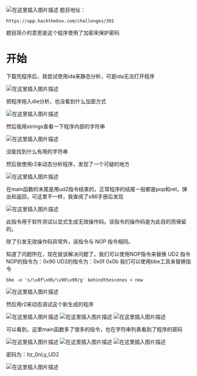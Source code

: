﻿![在这里插入图片描述](https://img-blog.csdnimg.cn/f711959ca7ac44b6852b5a5f3211198d.png)
题目地址：
```
https://app.hackthebox.com/challenges/301
```
题目简介的意思是这个程序使用了加密来保护密码
# 开始
下载完程序后，我尝试使用ida来静态分析，可是ida无法打开程序

![在这里插入图片描述](https://img-blog.csdnimg.cn/c83d570cb0454f33a10f91c51e3ec35f.png)

把程序拖入die分析，也没看到什么加密方式

![在这里插入图片描述](https://img-blog.csdnimg.cn/cbc42081df5c43af84c6fd2080078348.png)

然后我用strings查看一下程序内部的字符串

![在这里插入图片描述](https://img-blog.csdnimg.cn/01f44088e45244cf96ae9e2156a26a8e.png)

没能找到什么有用的字符串

然后我使用r2来动态分析程序，发现了一个可疑的地方

![在这里插入图片描述](https://img-blog.csdnimg.cn/601414b8150a4aaab66ce772fdab6f38.png)

在main函数的末尾是用ud2指令结束的，正常程序的结尾一般都是pop和ret，弹出和返回，可这里不一样，我查阅了x86手册后发现

![在这里插入图片描述](https://img-blog.csdnimg.cn/e83af29f8d8f4ae0b09936512db70b9d.png)

此指令用于软件测试以显式生成无效操作码。该指令的操作码是为此目的而保留的。

除了引发无效操作码异常外，该指令与 NOP 指令相同。

知道了问题所在，现在就该解决问题了，我们可以使用NOP指令来替换 UD2 指令
NOP的指令为：0x90
UD2的指令为：0x0f 0x0b
我们可以使用bbe工具来替换指令
```
bbe -e 's/\x0f\x0b/\x90\x90/g' behindthescenes > new
```
![在这里插入图片描述](https://img-blog.csdnimg.cn/a2399b1094ed47a2ba5a355bcd1d497b.png)

然后用r2来动态调试这个新生成的程序

![在这里插入图片描述](https://img-blog.csdnimg.cn/d9f4e602e3204febb079ebf98ea994af.png)
![在这里插入图片描述](https://img-blog.csdnimg.cn/de2ac0a5b08e44978eef3c3a7629d595.png)
![在这里插入图片描述](https://img-blog.csdnimg.cn/fb69a35873f542c98ca48ccd6c9cfb02.png)

可以看到，这里main函数多了很多的指令，也在字符串列表看到了程序的密码

![在这里插入图片描述](https://img-blog.csdnimg.cn/8f11224922ee4427b58e15bee4e9f140.png)
![在这里插入图片描述](https://img-blog.csdnimg.cn/4b56fd8d3a614c309f73588c4bfebb48.png)
![在这里插入图片描述](https://img-blog.csdnimg.cn/4d80f7365eb046a1892514ed85481841.png)

密码为：Itz_0nLy_UD2

![在这里插入图片描述](https://img-blog.csdnimg.cn/124ffa2828ea47669a288188d15f3609.png)

